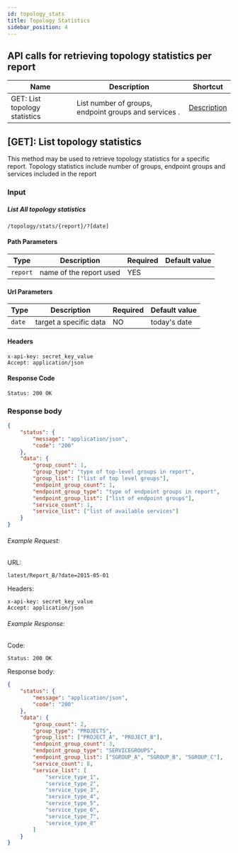 ```yaml
---
id: topology_stats
title: Topology Statistics
sidebar_position: 4
---
```


## API calls for retrieving topology statistics per report

| Name                          | Description                                           | Shortcut                     |
| ----------------------------- | ----------------------------------------------------- | ---------------------------- |
| GET: List topology statistics | List number of groups, endpoint groups and services . | <a href="#1">Description</a> |

<a id="1"></a>

## [GET]: List topology statistics

This method may be used to retrieve topology statistics for a specific report. Topology statistics include number of groups, endpoint groups and services included in the report

### Input

##### List All topology statistics

```
/topology/stats/{report}/?[date]
```

#### Path Parameters

| Type     | Description             | Required | Default value |
| -------- | ----------------------- | -------- | ------------- |
| `report` | name of the report used | YES      |               |

#### Url Parameters

| Type   | Description            | Required | Default value |
| ------ | ---------------------- | -------- | ------------- |
| `date` | target a specific data | NO       | today's date  |

#### Headers

```
x-api-key: secret_key_value
Accept: application/json
```

#### Response Code

```
Status: 200 OK
```

### Response body

```json
{
    "status": {
        "message": "application/json",
        "code": "200"
    },
    "data": {
        "group_count": 1,
        "group_type": "type of top-level groups in report",
        "group_list": ["list of top level groups"],
        "endpoint_group_count": 1,
        "endpoint_group_type": "type of endpoint groups in report",
        "endpoint_group_list": ["list of endpoint groups"],
        "service_count": 1,
        "service_list": ["list of available services"]
    }
}
```

###### Example Request:

URL:

```
latest/Report_B/?date=2015-05-01
```

Headers:

```
x-api-key: secret_key_value
Accept: application/json
```

###### Example Response:

Code:

```
Status: 200 OK
```

Response body:

```json
{
    "status": {
        "message": "application/json",
        "code": "200"
    },
    "data": {
        "group_count": 2,
        "group_type": "PROJECTS",
        "group_list": ["PROJECT_A", "PROJECT_B"],
        "endpoint_group_count": 3,
        "endpoint_group_type": "SERVICEGROUPS",
        "endpoint_group_list": ["SGROUP_A", "SGROUP_B", "SGROUP_C"],
        "service_count": 8,
        "service_list": [
            "service_type_1",
            "service_type_2",
            "service_type_3",
            "service_type_4",
            "service_type_5",
            "service_type_6",
            "service_type_7",
            "service_type_8"
        ]
    }
}
```
